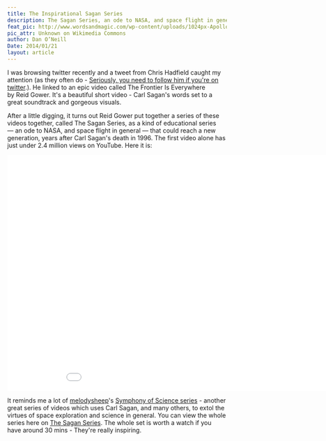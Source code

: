 ```yaml
---
title: The Inspirational Sagan Series
description: The Sagan Series, an ode to NASA, and space flight in general
feat_pic: http://www.wordsandmagic.com/wp-content/uploads/1024px-Apollo_15_Earth1.jpg
pic_attr: Unknown on Wikimedia Commons
author: Dan O’Neill
Date: 2014/01/21
layout: article
---
```


I was browsing twitter recently and a tweet from Chris Hadfield caught my attention (as they often do - [Seriously, you need to follow him if you're on twitter](https://twitter.com/Cmdr_Hadfield).). He linked to an epic video called The Frontier Is Everywhere by Reid Gower. It's a beautiful short video - Carl Sagan's words set to a great soundtrack and gorgeous visuals. 

After a little digging, it turns out Reid Gower put together a series of these videos together, called The Sagan Series, as a kind of educational series — an ode to NASA, and space flight in general — that could reach a new generation, years after Carl Sagan's death in 1996. The first video alone has just under 2.4 million views on YouTube. Here it is: 

<iframe src="//www.youtube.com/embed/oY59wZdCDo0" height="540" width="960" allowfullscreen="" frameborder="0"></iframe>

It reminds me a lot of [melodysheep](http://www.youtube.com/user/melodysheep)'s [Symphony of Science series](http://www.youtube.com/playlist?list=PLFC4EE4355ADEBDB1) - another great series of videos which uses Carl Sagan, and many others, to extol the virtues of space exploration and science in general. You can view the whole series here on [The Sagan Series](http://saganseries.com/). The whole set is worth a watch if you have around 30 mins - They're really inspiring.